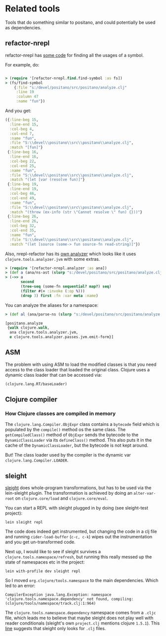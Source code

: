 # Related tools

Tools that do something similar to positano, and could potentially be used as dependencies.

## refactor-nrepl

refactor-nrepl has [some code](https://github.com/clojure-emacs/refactor-nrepl/blob/master/src/refactor_nrepl/find/find_symbol.clj#L234) for finding all the usages of a symbol.

For example, do:

```clojure

> (require '[refactor-nrepl.find.find-symbol :as fs])
> (fs/find-symbol
    {:file "s:/devel/positano/src/positano/analyze.clj"
     :line 19
     :column 47
     :name "fun"})
```

And you get:

```clojure
({:line-beg 15,
  :line-end 15,
  :col-beg 4,
  :col-end 7,
  :name "fun",
  :file "S:\\devel\\positano\\src\\positano\\analyze.clj",
  :match "[fun]"}
 {:line-beg 16,
  :line-end 16,
  :col-beg 22,
  :col-end 25,
  :name "fun",
  :file "S:\\devel\\positano\\src\\positano\\analyze.clj",
  :match "(let [var (resolve fun)]"}
 {:line-beg 19,
  :line-end 19,
  :col-beg 46,
  :col-end 49,
  :name "fun",
  :file "S:\\devel\\positano\\src\\positano\\analyze.clj",
  :match "(throw (ex-info (str \"Cannot resolve \" fun) {}))"}
 {:line-beg 26,
  :line-end 26,
  :col-beg 32,
  :col-end 35,
  :name "fun",
  :file "S:\\devel\\positano\\src\\positano\\analyze.clj",
  :match "(let [source (some-> fun source-fn read-string)]"})
```

Also, nrepl-refactor has its
[own analyzer](https://github.com/clojure-emacs/refactor-nrepl/blob/master/src/refactor_nrepl/analyzer.clj)
which looks like it uses `clojure.tools.analyzer.jvm` with some extras.

```clojure
> (require '[refactor-nrepl.analyzer :as ana])
> (def a (ana/ns-ast (slurp "s:/devel/positano/src/positano/analyze.clj")))
> (->> a
       second
       (tree-seq (some-fn sequential? map?) seq)
       (filter #(= :invoke (:op %)))
       (drop 3) first :fn :var meta :name)
```

You can analyze the aliases for a namespace:

```clojure
> (def al (ana/parse-ns (slurp "s:/devel/positano/src/positano/analyze.clj")))

[positano.analyze
 {walk clojure.walk,
  ana clojure.tools.analyzer.jvm,
  e clojure.tools.analyzer.passes.jvm.emit-form}]
```

## ASM

The problem with using ASM to load the modified classes is that you
need access to the class loader that loaded the original
class. Clojure uses a dynamic class loader that can be accessed via:

```clojure
(clojure.lang.RT/baseLoader)
```

## Clojure compiler

### How Clojure classes are compiled in memory

The `clojure.lang.Compiler.ObjExpr` class contains a `bytecode` field
which is populated by the `compile()` method os the same class. The
`getCompiledClass()` method of `ObjExpr` sends the bytecode to the
`DynamicClassLoader` via its `defineClass()` method. This also puts it
in the cache of the `DynamicClassLoader`, but the bytecode is not kept
around.

But! The class loader used by the compiler is the dynamic var
`clojure.lang.Compiler.LOADER`.

## sleight

[sleight](https://github.com/ztellman/sleight) does whole-program
transformations, but has to be used via the lein-sleight plugin. The
transformation is achieved by doing an `alter-var-root` on
`clojure.core/load` and `clojure.core/eval`.

You can start a REPL with sleight plugged in by doing (see
sleight-test project):

```
lein sleight repl
```

The code does indeed get instrumented, but changing the code in a clj
file and running `cider-load-buffer` (`c-c, c-k`) wipes out the
instrumentation and you get un-transformed code.

Next up, I would like to see if sleight survives a
`clojure.tools.namespace/refresh`, but running this really messed up
the state of namespaces etc in the project:

```
lein with-profile dev sleight repl
```

So I moved `org.clojure/tools.namespace` to the main dependencies. Which led to an error:

```
CompilerException java.lang.Exception: namespace 'clojure.tools.namespace.dependency' not found, compiling:(clojure/tools/namespace/track.clj:1:964)
```

The `clojure.tools.namespace.dependency` namespace comes from a
`.cljc` file, which leads me to believe that maybe sleight does not
play well with reader conditionals (sleight's own `project.clj`
mentions clojure `1.5.1`). This
[line](https://github.com/ztellman/sleight/blob/master/src/sleight/rt.clj#L74)
suggests that sleight only looks for `.clj` files.
